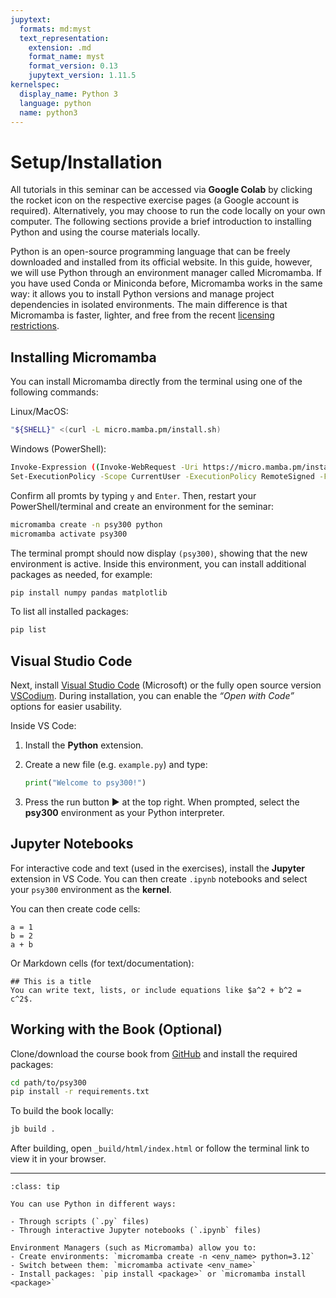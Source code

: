 ```yaml
---
jupytext:
  formats: md:myst
  text_representation:
    extension: .md
    format_name: myst
    format_version: 0.13
    jupytext_version: 1.11.5
kernelspec:
  display_name: Python 3
  language: python
  name: python3
---
```


# <i class="fa-brands fa-python"></i> Setup/Installation

All tutorials in this seminar can be accessed via **Google Colab** by clicking the rocket icon on the respective exercise pages (a Google account is required). Alternatively, you may choose to run the code locally on your own computer. The following sections provide a brief introduction to installing Python and using the course materials locally.

Python is an open-source programming language that can be freely downloaded and installed from its official website. In this guide, however, we will use Python through an environment manager called Micromamba. If you have used Conda or Miniconda before, Micromamba works in the same way: it allows you to install Python versions and manage project dependencies in isolated environments. The main difference is that Micromamba is faster, lighter, and free from the recent [licensing restrictions](https://www.fz-juelich.de/en/rse/the_latest/the-anaconda-is-squeezing-us).


## Installing Micromamba

You can install Micromamba directly from the terminal using one of the following commands:

Linux/MacOS:

```bash
"${SHELL}" <(curl -L micro.mamba.pm/install.sh)
```

Windows (PowerShell):

```bash
Invoke-Expression ((Invoke-WebRequest -Uri https://micro.mamba.pm/install.ps1 -UseBasicParsing).Content); 
Set-ExecutionPolicy -Scope CurrentUser -ExecutionPolicy RemoteSigned -Force
```

Confirm all promts by typing `y` and `Enter`. Then, restart your PowerShell/terminal and create an environment for the seminar:

```bash
micromamba create -n psy300 python
micromamba activate psy300
```

The terminal prompt should now display `(psy300)`, showing that the new environment is active. Inside this environment, you can install additional packages as needed, for example:

```bash
pip install numpy pandas matplotlib
```

To list all installed packages:

```bash
pip list
```

## Visual Studio Code

Next, install [Visual Studio Code](https://code.visualstudio.com/) (Microsoft) or the fully open source version [VSCodium](https://vscodium.com/). During installation, you can enable the *“Open with Code”* options for easier usability.

Inside VS Code:

1. Install the **Python** extension.
2. Create a new file (e.g. `example.py`) and type:

   ```python
   print("Welcome to psy300!")
   ```
3. Press the run button ▶️ at the top right.
   When prompted, select the **psy300** environment as your Python interpreter.


## Jupyter Notebooks

For interactive code and text (used in the exercises), install the **Jupyter** extension in VS Code.
You can then create `.ipynb` notebooks and select your `psy300` environment as the **kernel**.

You can then create code cells:

```{code-cell}
a = 1
b = 2
a + b
```

Or Markdown cells (for text/documentation):

```
## This is a title
You can write text, lists, or include equations like $a^2 + b^2 = c^2$.
```


## Working with the Book (Optional)

Clone/download the course book from [GitHub](https://github.com/mibur1/psy300) and install the required packages:

```bash
cd path/to/psy300
pip install -r requirements.txt
```

To build the book locally:

```bash
jb build .
```

After building, open `_build/html/index.html` or follow the terminal link to view it in your browser.

---

```{admonition} Summary
:class: tip

You can use Python in different ways:

- Through scripts (`.py` files)  
- Through interactive Jupyter notebooks (`.ipynb` files)

Environment Managers (such as Micromamba) allow you to:
- Create environments: `micromamba create -n <env_name> python=3.12`  
- Switch between them: `micromamba activate <env_name>`  
- Install packages: `pip install <package>` or `micromamba install <package>`
```
